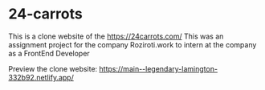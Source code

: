 # 24-carrots
This is a clone website of the https://24carrots.com/
This was an assignment project for the company Roziroti.work to intern at the company as a FrontEnd Developer

Preview the clone website: https://main--legendary-lamington-332b92.netlify.app/
